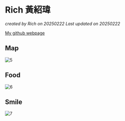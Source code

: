 # Rich 黃紹瑋
*created by Rich on 20250222 Last updated on 20250222*

[My github webpage](https://rich54598794.github.io)
## Map
![5](https://github.com/user-attachments/assets/eb463169-3108-4005-bcc3-177278496a64)

## Food
![6](https://github.com/user-attachments/assets/285660f0-2072-4467-9671-b5e16b1dffda)

## Smile
![7](https://github.com/user-attachments/assets/ce153c40-3786-4e30-bdf3-6fa1bee3c19d)
